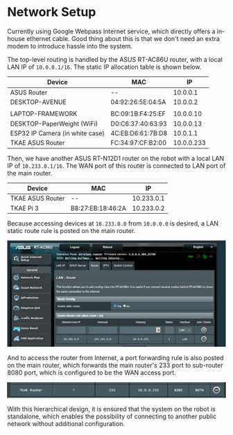 # Network Setup

Currently using Google Webpass Internet service, which directly offers a in-house ethernet cable. Good thing about this is that we don't need an extra modem to introduce hassle into the system.



The top-level routing is handled by the ASUS RT-AC86U router, with a local LAN IP of `10.0.0.1/16`. The static IP allocation table is shown below.



| Device                          | MAC               | IP         |
| ------------------------------- | ----------------- | ---------- |
| ASUS Router                     | --                | 10.0.0.1   |
| DESKTOP-AVENUE                  | 04:92:26:5E:04:5A | 10.0.0.2   |
|                                 |                   |            |
| LAPTOP-FRAMEWORK                | BC:09:1B:F4:25:EF | 10.0.0.10  |
| DESKTOP-PaperWeight (WiFi)      | D0:C6:37:40:63:93 | 10.0.0.13  |
| ESP32 IP Camera (in white case) | 4C:EB:D6:61:7B:D8 | 10.0.1.1   |
| TKAE ASUS Router                | FC:34:97:CF:B2:00 | 10.0.0.233 |

&#x20;

Then, we have another ASUS RT-N12D1 router on the robot with a local LAN IP of `10.233.0.1/16`. The WAN port of this router is connected to LAN port of the main router.

| Device           | MAC               | IP         |
| ---------------- | ----------------- | ---------- |
| TKAE ASUS Router | --                | 10.233.0.1 |
| TKAE Pi 3        | B8:27:EB:18:46:2A | 10.233.0.2 |



Because accessing devices at `10.233.0.0` from `10.0.0.0` is desired, a LAN static route rule is posted on the main router.

![](<../.gitbook/assets/image (77).png>)



And to access the router from Internet, a port forwarding rule is also posted on the main router, which forwards the main router's 233 port to sub-router 8080 port, which is configured to be the WAN access port.

![](<../.gitbook/assets/image (73).png>)



With this hierarchical design, it is ensured that the system on the robot is standalone, which enables the possibility of connecting to another public network without additional configuration.
